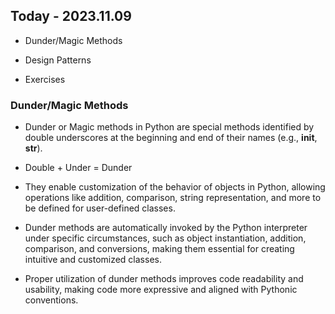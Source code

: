 ## Today - 2023.11.09

* Dunder/Magic Methods

* Design Patterns

* Exercises

### Dunder/Magic Methods

* Dunder or Magic methods in Python are special methods identified by double underscores at the beginning and end of their names (e.g., __init__, __str__).

* Double + Under = Dunder

* They enable customization of the behavior of objects in Python, allowing operations like addition, comparison, string representation, and more to be defined for user-defined classes.

* Dunder methods are automatically invoked by the Python interpreter under specific circumstances, such as object instantiation, addition, comparison, and conversions, making them essential for creating intuitive and customized classes.

* Proper utilization of dunder methods improves code readability and usability, making code more expressive and aligned with Pythonic conventions.